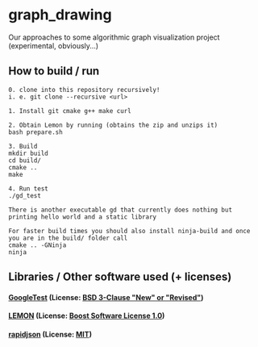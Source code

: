 # graph_drawing
Our approaches to some algorithmic graph visualization project (experimental, obviously...)

## How to build / run
```
0. clone into this repository recursively!
i. e. git clone --recursive <url>

1. Install git cmake g++ make curl

2. Obtain Lemon by running (obtains the zip and unzips it)
bash prepare.sh

3. Build
mkdir build
cd build/
cmake ..
make

4. Run test
./gd_test

There is another executable gd that currently does nothing but printing hello world and a static library

For faster build times you should also install ninja-build and once you are in the build/ folder call
cmake .. -GNinja
ninja
```

## Libraries / Other software used (+ licenses)
#### [GoogleTest](https://github.com/google/googletest) (License: [BSD 3-Clause "New" or "Revised"](https://choosealicense.com/licenses/bsd-3-clause/))
#### [LEMON](https://lemon.cs.elte.hu/trac/lemon) (License: [Boost Software License 1.0](https://choosealicense.com/licenses/bsl-1.0/))
#### [rapidjson](https://github.com/Tencent/rapidjson) (License: [MIT](https://choosealicense.com/licenses/mit/))
